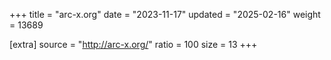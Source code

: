 +++
title = "arc-x.org"
date = "2023-11-17"
updated = "2025-02-16"
weight = 13689

[extra]
source = "http://arc-x.org/"
ratio = 100
size = 13
+++
